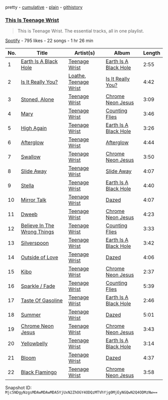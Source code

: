 pretty - [cumulative](/playlists/cumulative/37i9dQZF1DZ06evO4euSju.md) - [plain](/playlists/plain/37i9dQZF1DZ06evO4euSju) - [githistory](https://github.githistory.xyz/mackorone/spotify-playlist-archive/blob/main/playlists/plain/37i9dQZF1DZ06evO4euSju)

### [This Is Teenage Wrist](https://open.spotify.com/playlist/37i9dQZF1DZ06evO4euSju)

> This is Teenage Wrist\. The essential tracks, all in one playlist.

[Spotify](https://open.spotify.com/user/spotify) - 795 likes - 22 songs - 1 hr 26 min

| No. | Title | Artist(s) | Album | Length |
|---|---|---|---|---|
| 1 | [Earth Is A Black Hole](https://open.spotify.com/track/13a2v5JNOROuvh2MBMWxqb) | [Teenage Wrist](https://open.spotify.com/artist/79HbBkVgOVUuVhuTJ50pIx) | [Earth Is A Black Hole](https://open.spotify.com/album/2mrdThr7I4qOOivf2KSgwD) | 2:55 |
| 2 | [Is It Really You?](https://open.spotify.com/track/4ndmsvcCgLZH2hZwVw8cuJ) | [Loathe](https://open.spotify.com/artist/4G9wSdX0klmoHfjm9i6DLd), [Teenage Wrist](https://open.spotify.com/artist/79HbBkVgOVUuVhuTJ50pIx) | [Is It Really You?](https://open.spotify.com/album/3ECdQKxcDWZGwN4dSBVdoH) | 4:42 |
| 3 | [Stoned, Alone](https://open.spotify.com/track/3cWAHAlvLALNA0hnqmUzsB) | [Teenage Wrist](https://open.spotify.com/artist/79HbBkVgOVUuVhuTJ50pIx) | [Chrome Neon Jesus](https://open.spotify.com/album/7DUbrWwDxAeoNzFwKNVpiw) | 3:09 |
| 4 | [Mary](https://open.spotify.com/track/1NsZudLIW1RwsQCytCQoGt) | [Teenage Wrist](https://open.spotify.com/artist/79HbBkVgOVUuVhuTJ50pIx) | [Counting Flies](https://open.spotify.com/album/1cMUO53ujhy2sdSZdRAQvD) | 3:46 |
| 5 | [High Again](https://open.spotify.com/track/6xIRGEHZJxNobiq6Frf8BB) | [Teenage Wrist](https://open.spotify.com/artist/79HbBkVgOVUuVhuTJ50pIx) | [Earth Is A Black Hole](https://open.spotify.com/album/2mrdThr7I4qOOivf2KSgwD) | 3:26 |
| 6 | [Afterglow](https://open.spotify.com/track/6zixerdspBU1krXRNMaalM) | [Teenage Wrist](https://open.spotify.com/artist/79HbBkVgOVUuVhuTJ50pIx) | [Afterglow](https://open.spotify.com/album/1vl7YPWGq7DgJMcOsWHWIg) | 4:44 |
| 7 | [Swallow](https://open.spotify.com/track/5zodPVnHmq8hOERLIDBmpC) | [Teenage Wrist](https://open.spotify.com/artist/79HbBkVgOVUuVhuTJ50pIx) | [Chrome Neon Jesus](https://open.spotify.com/album/7DUbrWwDxAeoNzFwKNVpiw) | 3:50 |
| 8 | [Slide Away](https://open.spotify.com/track/2DK4iSjT5g0lyqGwHOSG6f) | [Teenage Wrist](https://open.spotify.com/artist/79HbBkVgOVUuVhuTJ50pIx) | [Slide Away](https://open.spotify.com/album/1365iNoQHqzhKQng8DpkEF) | 4:07 |
| 9 | [Stella](https://open.spotify.com/track/0V1Ww4KZzeNvImlv3BnLBl) | [Teenage Wrist](https://open.spotify.com/artist/79HbBkVgOVUuVhuTJ50pIx) | [Earth Is A Black Hole](https://open.spotify.com/album/2mrdThr7I4qOOivf2KSgwD) | 4:40 |
| 10 | [Mirror Talk](https://open.spotify.com/track/6VBoEu64cDeRDE6f60XPts) | [Teenage Wrist](https://open.spotify.com/artist/79HbBkVgOVUuVhuTJ50pIx) | [Dazed](https://open.spotify.com/album/5OMhpOEVJ9kXp2ayrCFMLK) | 4:07 |
| 11 | [Dweeb](https://open.spotify.com/track/2rJs5L8S6ivX0Bhk1snhUm) | [Teenage Wrist](https://open.spotify.com/artist/79HbBkVgOVUuVhuTJ50pIx) | [Chrome Neon Jesus](https://open.spotify.com/album/7DUbrWwDxAeoNzFwKNVpiw) | 4:23 |
| 12 | [Believe In The Wrong Things](https://open.spotify.com/track/45CZwozIAJgbWlIzEjCRf5) | [Teenage Wrist](https://open.spotify.com/artist/79HbBkVgOVUuVhuTJ50pIx) | [Counting Flies](https://open.spotify.com/album/1cMUO53ujhy2sdSZdRAQvD) | 3:33 |
| 13 | [Silverspoon](https://open.spotify.com/track/16hoFpn4UinRTtqCD0iSIt) | [Teenage Wrist](https://open.spotify.com/artist/79HbBkVgOVUuVhuTJ50pIx) | [Earth Is A Black Hole](https://open.spotify.com/album/2mrdThr7I4qOOivf2KSgwD) | 3:42 |
| 14 | [Outside of Love](https://open.spotify.com/track/4pvuxa2b2V6ArNi8qBHRKH) | [Teenage Wrist](https://open.spotify.com/artist/79HbBkVgOVUuVhuTJ50pIx) | [Dazed](https://open.spotify.com/album/5OMhpOEVJ9kXp2ayrCFMLK) | 4:06 |
| 15 | [Kibo](https://open.spotify.com/track/5iQPGnGBClKTf4pHdhNuAg) | [Teenage Wrist](https://open.spotify.com/artist/79HbBkVgOVUuVhuTJ50pIx) | [Chrome Neon Jesus](https://open.spotify.com/album/7DUbrWwDxAeoNzFwKNVpiw) | 2:37 |
| 16 | [Sparkle / Fade](https://open.spotify.com/track/54pcxTH4RzzfvTq7f2vWem) | [Teenage Wrist](https://open.spotify.com/artist/79HbBkVgOVUuVhuTJ50pIx) | [Counting Flies](https://open.spotify.com/album/1cMUO53ujhy2sdSZdRAQvD) | 5:39 |
| 17 | [Taste Of Gasoline](https://open.spotify.com/track/67kHOo0IxF8dcfN5SEvBRb) | [Teenage Wrist](https://open.spotify.com/artist/79HbBkVgOVUuVhuTJ50pIx) | [Earth Is A Black Hole](https://open.spotify.com/album/2mrdThr7I4qOOivf2KSgwD) | 2:46 |
| 18 | [Summer](https://open.spotify.com/track/2eVl7KmAVQNbDUpd7Dkka3) | [Teenage Wrist](https://open.spotify.com/artist/79HbBkVgOVUuVhuTJ50pIx) | [Dazed](https://open.spotify.com/album/5OMhpOEVJ9kXp2ayrCFMLK) | 5:01 |
| 19 | [Chrome Neon Jesus](https://open.spotify.com/track/5sGU6CsPHoY0xngEjsBPkQ) | [Teenage Wrist](https://open.spotify.com/artist/79HbBkVgOVUuVhuTJ50pIx) | [Chrome Neon Jesus](https://open.spotify.com/album/7DUbrWwDxAeoNzFwKNVpiw) | 3:43 |
| 20 | [Yellowbelly](https://open.spotify.com/track/1k9Iq0HDhuadenPEBv7VUQ) | [Teenage Wrist](https://open.spotify.com/artist/79HbBkVgOVUuVhuTJ50pIx) | [Earth Is A Black Hole](https://open.spotify.com/album/2mrdThr7I4qOOivf2KSgwD) | 3:14 |
| 21 | [Bloom](https://open.spotify.com/track/4dIcol4M56nWvq8OA5bm4n) | [Teenage Wrist](https://open.spotify.com/artist/79HbBkVgOVUuVhuTJ50pIx) | [Dazed](https://open.spotify.com/album/5OMhpOEVJ9kXp2ayrCFMLK) | 4:37 |
| 22 | [Black Flamingo](https://open.spotify.com/track/44OapuhaxBVQqdXQYeTKPs) | [Teenage Wrist](https://open.spotify.com/artist/79HbBkVgOVUuVhuTJ50pIx) | [Chrome Neon Jesus](https://open.spotify.com/album/7DUbrWwDxAeoNzFwKNVpiw) | 3:58 |

Snapshot ID: `Mjc5NDgyNzgsMDAwMDAwMDA5YjUxN2ZhOGY4ODQzMTVhYjg0MjEyNGQwN2Q4ODMzNw==`
